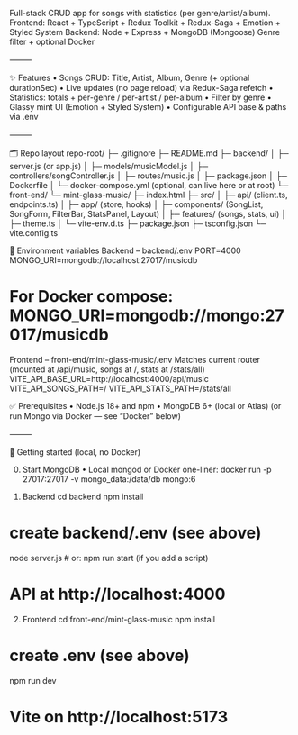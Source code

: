 Full-stack CRUD app for songs with statistics (per genre/artist/album).
Frontend: React + TypeScript + Redux Toolkit + Redux-Saga + Emotion + Styled System
Backend: Node + Express + MongoDB (Mongoose)
Genre filter + optional Docker 

⸻

✨ Features
	•	Songs CRUD: Title, Artist, Album, Genre (+ optional durationSec)
	•	Live updates (no page reload) via Redux-Saga refetch
	•	Statistics: totals + per-genre / per-artist / per-album
	•	Filter by genre
	•	Glassy mint UI (Emotion + Styled System)
	•	Configurable API base & paths via .env

⸻

🗂️ Repo layout
 repo-root/
├─ .gitignore
├─ README.md
├─ backend/
│  ├─ server.js (or app.js)
│  ├─ models/musicModel.js
│  ├─ controllers/songController.js
│  ├─ routes/music.js
│  ├─ package.json
│  ├─ Dockerfile
│  └─ docker-compose.yml   (optional, can live here or at root)
└─ front-end/
   └─ mint-glass-music/
      ├─ index.html
      ├─ src/
      │  ├─ api/ (client.ts, endpoints.ts)
      │  ├─ app/ (store, hooks)
      │  ├─ components/ (SongList, SongForm, FilterBar, StatsPanel, Layout)
      │  ├─ features/ (songs, stats, ui)
      │  ├─ theme.ts
      │  └─ vite-env.d.ts
      ├─ package.json
      ├─ tsconfig.json
      └─ vite.config.ts

🔑 Environment variables
Backend – backend/.env
PORT=4000
MONGO_URI=mongodb://localhost:27017/musicdb
# For Docker compose: MONGO_URI=mongodb://mongo:27017/musicdb
Frontend – front-end/mint-glass-music/.env
Matches current router (mounted at /api/music, songs at /, stats at /stats/all)
VITE_API_BASE_URL=http://localhost:4000/api/music
VITE_API_SONGS_PATH=/
VITE_API_STATS_PATH=/stats/all


✅ Prerequisites
	•	Node.js 18+ and npm
	•	MongoDB 6+ (local or Atlas)
(or run Mongo via Docker — see “Docker” below)

⸻

🚀 Getting started (local, no Docker)

0) Start MongoDB
	•	Local mongod or Docker one-liner:
docker run -p 27017:27017 -v mongo_data:/data/db mongo:6


1) Backend
cd backend
npm install
# create backend/.env (see above)
node server.js   # or: npm run start (if you add a script)
# API at http://localhost:4000

2) Frontend
cd front-end/mint-glass-music
npm install
# create .env (see above)
npm run dev
# Vite on http://localhost:5173



